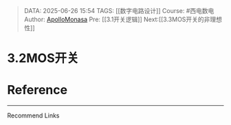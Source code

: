 > DATA: 2025-06-26 15:54
> TAGS: [[数字电路设计]]
> Course: #西电数电 
> Author: [ApolloMonasa](https://github.com/ApolloMonasa)
> Pre: [[3.1开关逻辑]]
> Next:[[3.3MOS开关的非理想性]]


# 3.2MOS开关


# Reference


---
Recommend Links

